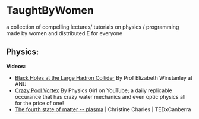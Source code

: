 # TaughtByWomen
a collection of compelling lectures/ tutorials on physics / programming made by women and distributed E for everyone 

## Physics:
**Videos:**
- [Black Holes at the Large Hadron Collider][] By Prof Elizabeth Winstanley at ANU
- [Crazy Pool Vortex][] By Physics Girl on YouTube; a daily replicable occurance that has crazy water mechanics and even optic physics all for the price of one!
- [The fourth state of matter -- plasma][] | Christine Charles | TEDxCanberra

[Black Holes at the Large Hadron Collider]: https://www.youtube.com/watch?v=IULjmY7ZqFM
[Crazy Pool Vortex]: https://www.youtube.com/watch?v=pnbJEg9r1o8
[The fourth state of matter -- plasma]: https://www.youtube.com/watch?v=n-17xqfF4FU
